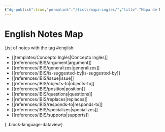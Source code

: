 ```yaml
---
{"dg-publish":true,"permalink":"/lists/mapa-ingles/","title":"Mapa de Notas en inglés","tags":["público","mapa"],"dgShowLocalGraph":true,"created":"2024-03-04T11:07:42.053-06:00","updated":"2024-03-04T11:10:12.277-06:00"}
---
```


# English Notes Map
List of notes with the tag \#english
- [[templates/Concepto Inglés\|Concepto Inglés]]
- [[references/IBIS/argument\|argument]]
- [[references/IBIS/generalizes\|generalizes]]
- [[references/IBIS/is-suggested-by\|is-suggested-by]]
- [[references/IBIS/issue\|issue]]
- [[references/IBIS/objects-to\|objects-to]]
- [[references/IBIS/position\|position]]
- [[references/IBIS/questions\|questions]]
- [[references/IBIS/replaces\|replaces]]
- [[references/IBIS/responds-to\|responds-to]]
- [[references/IBIS/specializes\|specializes]]
- [[references/IBIS/supports\|supports]]

{ .block-language-dataview}